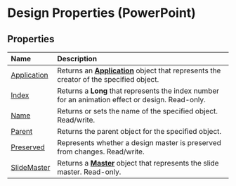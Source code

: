 
# Design Properties (PowerPoint)

## Properties



|**Name**|**Description**|
|:-----|:-----|
|[Application](6c990cb6-ed0e-b2a6-df30-e54ee3b9b274.md)|Returns an  **[Application](978c2b99-4271-b953-4283-73b5f3d96f41.md)** object that represents the creator of the specified object.|
|[Index](16a9ca67-4db4-c7a4-118b-553f0d7efc98.md)|Returns a  **Long** that represents the index number for an animation effect or design. Read-only.|
|[Name](a851e05b-9697-0f84-be62-a968e423f74a.md)|Returns or sets the name of the specified object. Read/write.|
|[Parent](36d567d4-9aac-17c3-43ab-af167376d3f0.md)|Returns the parent object for the specified object.|
|[Preserved](c7620e5a-49f5-49bc-307b-230ead112cf6.md)|Represents whether a design master is preserved from changes. Read/write.|
|[SlideMaster](c6a9263c-462a-e9d8-7afc-32da3e133e90.md)|Returns a  **[Master](22e8805e-6469-1a34-7f7b-f1ea5c6c49ff.md)** object that represents the slide master. Read-only.|
